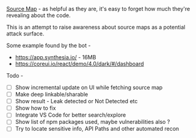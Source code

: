 [Source Map](https://www.html5rocks.com/en/tutorials/developertools/sourcemaps/) - as helpful as they are, it's easy to forget how much they're revealing about the code.

This is an attempt to raise awareness about source maps as a potential attack surface.

Some example found by the bot - 
- https://app.synthesia.io/ - 16MB
- https://coreui.io/react/demo/4.0/dark/#/dashboard

Todo - 
- [ ] Show incremental update on UI while fetching source map
- [ ] Make deep linkable/sharable
- [ ] Show result - Leak detected or Not Detected etc
- [ ] Show how to fix
- [ ] Integrate VS Code for better search/explore
- [ ] Show list of npm packages used, maybe vulnerabilities also ?
- [ ] Try to locate sensitive info, API Paths and other automated recon
